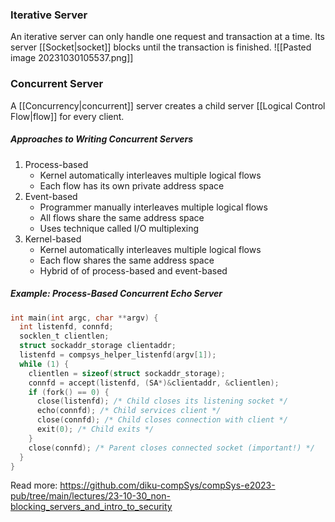 ### Iterative Server
An iterative server can only handle one request and transaction at a time. Its server [[Socket|socket]] blocks until the transaction is finished.
![[Pasted image 20231030105537.png]]

### Concurrent Server
A [[Concurrency|concurrent]] server creates a child server [[Logical Control Flow|flow]] for every client.

##### Approaches to Writing Concurrent Servers
1. Process-based
   - Kernel automatically interleaves multiple logical flows
   - Each flow has its own private address space
2. Event-based
   - Programmer manually interleaves multiple logical flows
   - All flows share the same address space
   - Uses technique called I/O multiplexing
3. Kernel-based
   - Kernel automatically interleaves multiple logical flows
   - Each flow shares the same address space
   - Hybrid of of process-based and event-based

##### Example: Process-Based Concurrent Echo Server
```C
int main(int argc, char **argv) {
  int listenfd, connfd;
  socklen_t clientlen;
  struct sockaddr_storage clientaddr;
  listenfd = compsys_helper_listenfd(argv[1]);
  while (1) {
    clientlen = sizeof(struct sockaddr_storage);
    connfd = accept(listenfd, (SA*)&clientaddr, &clientlen);
    if (fork() == 0) {
      close(listenfd); /* Child closes its listening socket */
      echo(connfd); /* Child services client */
      close(connfd); /* Child closes connection with client */
      exit(0); /* Child exits */
    }
    close(connfd); /* Parent closes connected socket (important!) */
  }
}
```




Read more: https://github.com/diku-compSys/compSys-e2023-pub/tree/main/lectures/23-10-30_non-blocking_servers_and_intro_to_security